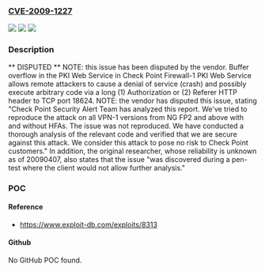 ### [CVE-2009-1227](https://cve.mitre.org/cgi-bin/cvename.cgi?name=CVE-2009-1227)
![](https://img.shields.io/static/v1?label=Product&message=n%2Fa&color=blue)
![](https://img.shields.io/static/v1?label=Version&message=n%2Fa&color=blue)
![](https://img.shields.io/static/v1?label=Vulnerability&message=n%2Fa&color=brighgreen)

### Description

** DISPUTED **  NOTE: this issue has been disputed by the vendor.  Buffer overflow in the PKI Web Service in Check Point Firewall-1 PKI Web Service allows remote attackers to cause a denial of service (crash) and possibly execute arbitrary code via a long (1) Authorization or (2) Referer HTTP header to TCP port 18624.  NOTE: the vendor has disputed this issue, stating "Check Point Security Alert Team has analyzed this report. We've tried to reproduce the attack on all VPN-1 versions from NG FP2 and above with and without HFAs. The issue was not reproduced. We have conducted a thorough analysis of the relevant code and verified that we are secure against this attack. We consider this attack to pose no risk to Check Point customers."  In addition, the original researcher, whose reliability is unknown as of 20090407, also states that the issue "was discovered during a pen-test where the client would not allow further analysis."

### POC

#### Reference
- https://www.exploit-db.com/exploits/8313

#### Github
No GitHub POC found.

